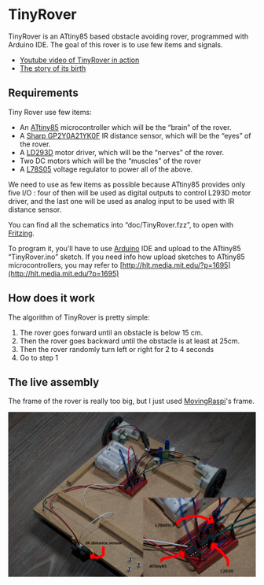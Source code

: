 TinyRover
=========

TinyRover is an ATtiny85 based obstacle avoiding rover, programmed with Arduino IDE. The goal of this rover is to use few items and signals.

* [Youtube video of TinyRover in action](http://www.youtube.com/watch?v=7z_jytPrwxs)
* [The story of its birth](http://goddess-gate.com/projects/en/arduino/tinyrover)


Requirements
------------

Tiny Rover use few items:

* An [ATtiny85](http://www.atmel.com/devices/attiny85.aspx) microcontroller which will be the “brain” of the rover.
* A [Sharp GP2Y0A21YK0F](http://www.adafruit.com/product/164) IR distance sensor, which will be the “eyes” of the rover.
* A [LD293D](http://www.adafruit.com/products/807) motor driver, which will be the “nerves” of the rover.
* Two DC motors which will be the “muscles” of the rover
* A [L78S05](http://www.st.com/web/catalog/sense_power/FM142/CL1015/SC315/PF63345) voltage regulator to power all of the above.

We need to use as few items as possible because ATtiny85 provides only five I/O : four of then will be used as digital outputs to control L293D motor driver, and the last one will be used as analog input to be used with IR distance sensor.

You can find all the schematics into “doc/TinyRover.fzz”, to open with [Fritzing](http://fritzing.org/).

To program it, you'll have to use [Arduino](http://arduino.cc) IDE and upload to the ATtiny85 “TinyRover.ino” sketch. If you need info how upload sketches to ATtiny85 microcontrollers, you may refer to [http://hlt.media.mit.edu/?p=1695](http://hlt.media.mit.edu/?p=1695)

How does it work
----------------

The algorithm of TinyRover is pretty simple:

1. The rover goes forward until an obstacle is below 15 cm.
2. Then the rover goes backward until the obstacle is at least at 25cm.
3. Then the rover randomly turn left or right for 2 to 4 seconds
4. Go to step 1

The live assembly
-----------------

The frame of the rover is really too big, but I just used [MovingRaspi](https://github.com/aboudou/movingraspi)'s frame.

![Live assembly](/imgs/TinyRover.jpg "Live assembly")
